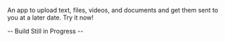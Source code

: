 An app to upload text, files, videos, and documents and get them sent to you at a later date. Try it now!

-- Build Still in Progress --
